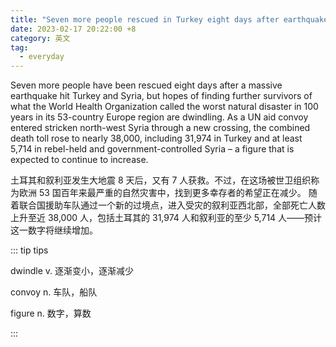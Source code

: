 ```yaml
---
title: "Seven more people rescued in Turkey eight days after earthquake"
date: 2023-02-17 20:22:00 +8
category: 英文
tag:
  - everyday
---
```


Seven more people have been rescued eight days after a massive earthquake hit Turkey and Syria, but hopes of finding further survivors of what the World Health Organization called the worst natural disaster in 100 years in its 53-country Europe region are dwindling. As a UN aid convoy entered stricken north-west Syria through a new crossing, the combined death toll rose to nearly 38,000, including 31,974 in Turkey and at least 5,714 in rebel-held and government-controlled Syria – a figure that is expected to continue to increase.

土耳其和叙利亚发生大地震 8 天后，又有 7 人获救。不过，在这场被世卫组织称为欧洲 53 国百年来最严重的自然灾害中，找到更多幸存者的希望正在减少。 随着联合国援助车队通过一个新的过境点，进入受灾的叙利亚西北部，全部死亡人数上升至近 38,000 人，包括土耳其的 31,974 人和叙利亚的至少 5,714 人——预计这一数字将继续增加。

::: tip tips

dwindle v. 逐渐变小，逐渐减少

convoy n. 车队，船队

figure n. 数字，算数

:::
